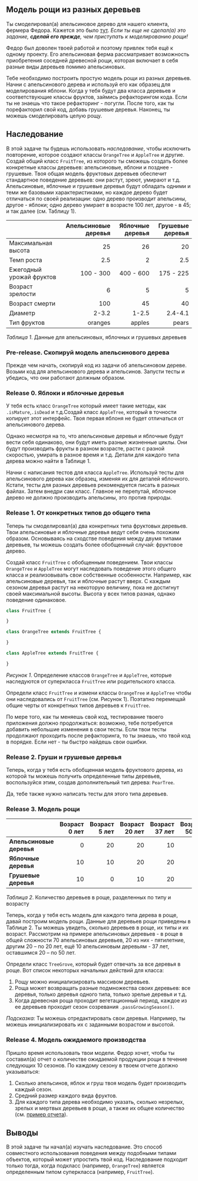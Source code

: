 ## Модель рощи из разных деревьев

Ты смоделировал(а) апельсиновое дерево для нашего клиента, фермера Федора. Кажется это было [тут][задача об апельсиновом дереве].
*Если ты еще не сделал(а) это задание, **сделай его прежде**, чем приступать к моделированию рощи!*

Федор был доволен твоей работой и поэтому привлек тебя ещё к одному проекту. Его апельсиновая ферма рассматривает возможность приобретения соседней древесной рощи, которая включает в себя разные виды деревьев помимо апельсиновых.

Тебе необходимо построить простую модель рощи из разных деревьев. Начни с апельсинового дерева и используй его как образец для моделирования яблони. Когда у тебя будут два класса деревьев и соответствующие классы фруктов, займись рефакторингом кода. Если ты не знаешь что такое рефакторинг - погугли. После того, как ты порефакторил свой код, добавь грушевые деревья. Наконец, ты можешь смоделировать целую рощу.

## Наследование
В этой задаче ты будешь использовать *наследование*, чтобы исключить повторение, которое создают классы `OrangeTree` и `AppleTree` и другие. Создай общий класс `FruitTree`, из которого ты сможешь создать более конкретные классы деревьев: апельсиновые, яблони и позднее - грушевые. Твоя общая модель фруктовых деревьев обеспечит стандартное поведение  деревьев: они растут, зреют, умирают и т.д. Апельсиновые, яблочные и грушевые деревья будут обладать одними и теми же базовыми характеристиками, но каждое дерево будет отличаться по своей реализации: одно дерево производит апельсины, другое - яблоки; одно дерево умирает в возрасте 100 лет, другое - в 45; и так далее (см. Таблицу 1).


|                          | Апельсиновые деревья | Яблочные деревья | Грушевые деревья |
| ------------------------ | -------------------: | ---------------: | ---------------: |
| Максимальная высота      |                   25 |               26 |               20 |
| Темп роста               |                  2.5 |                2 |              2.5 |
| Ежегодный урожай фруктов |            100 - 300 |        400 - 600 |        175 - 225 |
| Возраст зрелости         |                    6 |                5 |                5 |
| Возраст смерти           |                  100 |               45 |               40 |
| Диаметр                  |                2-3.2 |            1-2.5 |          2.4-4.1 |
| Тип фруктов              |              oranges |           apples |            pears |

*Таблица 1*.  Данные для апельсиновых, яблочных и грушевых деревьев

### Pre-release. Скопируй модель апельсинового дерева
Прежде чем начать, скопируй код из задачи об апельсиновом дереве. Возьми код для апельсинового дерева и апельсинов. Запусти тесты и убедись, что они работают должным образом.

### Release 0. Яблоки и яблочные деревья
У тебя есть класс `OrangeTree` который имеет такие методы, как `.isMature`,`.isDead` и т.д.Создай класс `AppleTree`, который в точности копирует этот интерфейс. Твоя первая яблоня не будет отличаться от апельсинового дерева.

Однако несмотря на то, что апельсиновые деревья и яблочные будут вести себя одинаково, они будут иметь разные жизненные циклы. Они будут производить фрукты в разном возрасте, расти с разной скоростью, умирать в разное время и т.д. Детали для каждого типа дерева можно найти в Таблице 1.

Начни с написания тестов для класса `AppleTree`. Используй тесты для апельсинового дерева как образец, изменяя их для деталей яблочного. Кстати, тесты для разных деревьев рекомендуется писать в разных файлах. Затем внедри сам класс. Главное не перепутай, яблочное дерево не должно производить апельсины, это против природы.

### Release 1. От конкретных типов до общего типа
Теперь ты смоделировал(а) два конкретных типа фруктовых деревьев. Твои апельсиновые и яблочные деревья ведут себя очень похожим образом. Основываясь на сходстве поведения между двумя типами деревьев, ты можешь создать более обобщенный случай: фруктовое дерево.

Создай класс `FruitTree` с обобщенным поведением. Твои классы `OrangeTree` и `AppleTree` могут наследовать поведение этого общего класса и реализовывать свои собственные особенности. Например, как апельсиновые деревья, так и яблочные растут вверх. С каждым сезоном деревья растут на некоторую величину, пока не достигнут своей максимальной высоты. Высота у всех типов разная, однако поведение одинаковое.
```javascript
class FruitTree {

}

class OrangeTree extends FruitTree {

}

class AppleTree extends FruitTree {

}

```

*Рисунок 1*. Определение классов `OrangeTree` и `AppleTree`, которые наследуются от суперкласса `FruitTree` или родительского класса.

Определи класс `FruitTree` и измени классы `OrangeTree` и `AppleTree` чтобы они наследовались от `FruitTree` (см. Рисунок 1). Поэтапно перемещай общие черты от конкретных типов деревьев к `FruitTree`.

По мере того, как ты меняешь свой код, тестирование твоего приложения должно продолжаться: возможно, тебе потребуется добавить небольшие изменения в свои тесты. Если твои тесты продолжают проходить после рефакторинга, то ты знаешь, что твой код в порядке. Если нет - ты быстро найдешь свои ошибки.

### Release 2. Груши и грушевые деревья
Теперь, когда у тебя есть обобщенная модель фруктового дерева, из которой ты можешь получить определенные типы деревьев, воспользуйся этим, создав дополнительный тип дерева: `PearTree`.

Да, тебе также нужно написать тесты для этого типа деревьев.

### Release 3. Модель рощи

|                          | Возраст 0 лет | Возраст 5 лет | Возраст 20 лет | Возраст 37 лет | Возраст 50 лет | Итого |
| :----------------------- | ------------: | ------------: | -------------: | -------------: | -------------: | ----: |
| **Апельсиновые деревья** |             0 |            20 |             20 |             10 |             20 |    70 |
| **Яблочные деревья**     |            10 |            10 |             20 |             20 |              5 |    65 |
| **Грушевые деревья**     |            10 |             0 |             10 |             20 |             10 |    50 |

*Таблица 2*. Количество деревьев в роще, разделенных по типу и возрасту

Теперь, когда у тебя есть модель для каждого типа дерева в роще, давай построим модель рощи. Данные для деревьев рощи приведены в Таблице 2. Ты можешь увидеть, сколько деревьев в роще, их типы и их возраст. Рассмотрим на примере апельсиновых деревьев - в роще в общей сложности 70 апельсиновых деревьев, 20 из них - пятилетние, другим 20 – по 20 лет, ещё 10 апельсиновым деревьям - 37 лет, оставшимся 20 – по 50 лет.

Определи класс `TreeGrove`, который будет отвечать за все деревья в роще. Вот список некоторых начальных действий для класса:

1. Рощу можно инициализировать массивом деревьев.
2. Роща может возвращать разные подмножества своих деревьев: все деревья, только деревья одного типа, только зрелые деревья и т.д.
3. Когда древесная роща проходит вегетационный период, каждое из ее деревьев проходит сезон созревания `.passGrowingSeason()`.

*Подсказка:* Ты можешь отредактировать свои деревья. Например, ты можешь инициализировать их с заданными возрастом и высотой.

### Release 4. Модель ожидаемого производства
Пришло время использовать твои модели. Федор хочет, чтобы ты составил(а) отчет о количестве ожидаемой продукции рощи в течение следующих 10 сезонов. По каждому сезону в твоем отчете должно указываться: 

1. Сколько апельсинов, яблок и груш твоя модель будет производить каждый сезон.
2. Средний размер каждого вида фруктов.
3. Для каждого типа дерева необходимо указать, сколько незрелых, зрелых и мертвых деревьев в роще, а также их общее количество (см. [пример отчета]).


## Выводы
В этой задаче ты начал(а) изучать наследование. Это способ совместного использования поведения между подобными типами объектов, который может упростить твой код. Наследование подходит только тогда, когда подкласс (например, `OrangeTree`) является определенным типом суперкласса (например, `FruitTree`).


[пример отчета]: readme-assets/example-report.md
[задача об апельсиновом дереве]: ../../../orange-tree-1-just-oranges-challenge
